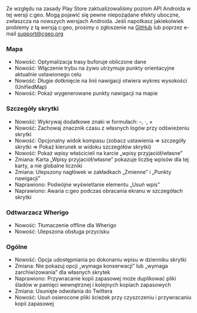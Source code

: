 Ze względu na zasady Play Store zaktualizowaliśmy poziom API Androida w tej wersji c:geo. Mogą pojawić się pewne niepożądane efekty uboczne, zwłaszcza na nowszych wersjach Androida. Jeśli napotkasz jakiekolwiek problemy z tą wersją c:geo, prosimy o zgłoszenie na [GitHub](https://github.com/cgeo/cgeo) lub poprzez e-mail [support@cgeo.org](mailto:support@cgeo.org)

### Mapa
- Nowość: Optymalizacja trasy buforuje obliczone dane
- Nowość: Włączenie trybu na żywo utrzymuje punkty orientacyjne aktualnie ustawionego celu
- Nowość: Długie dotknięcie na linii nawigacji otwiera wykres wysokości (UnifiedMap)
- Nowość: Pokaż wygenerowane punkty nawigacji na mapie

### Szczegóły skrytki
- Nowość: Wykrywaj dodatkowe znaki w formułach: –, ⋅, ×
- Nowość: Zachowaj znacznik czasu z własnych logów przy odświeżeniu skrytki
- Nowość: Opcjonalny widok kompasu (zobacz ustawienia => szczegóły skrytki => Pokaż kierunek w widoku szczegółów skrytki)
- Nowość: Pokaż wpisy właścicieli na karcie „wpisy przyjaciół/własne”
- Zmiana: Karta „Wpisy przyjaciół/własne” pokazuje liczbę wpisów dla tej karty, a nie globalne liczniki
- Zmiana: Ulepszony nagłówek w zakładkach „Zmienne” i „Punkty nawigacji”
- Naprawiono: Podwójne wyświetlanie elementu „Usuń wpis”
- Naprawiono: Awaria c:geo podczas obracania ekranu w szczegółach skrytki

### Odtwarzacz Wherigo
- Nowość: Tłumaczenie offline dla Wherigo
- Nowość: Ulepszona obsługa przycisku

### Ogólne
- Nowość: Opcja udostępniania po dokonaniu wpisu w dzienniku skrytki
- Zmiana: Nie pokazuj opcji „wymaga konserwacji” lub „wymaga zarchiwizowania” dla własnych skrytek
- Naprawiono: Przywracanie kopii zapasowej może duplikować pliki śladów w pamięci wewnętrznej i kolejnych kopiach zapasowych
- Zmiana: Usunięte odwołania do Twittera
- Nowość: Usuń osierocone pliki ścieżek przy czyszczeniu i przywracaniu kopii zapasowej
